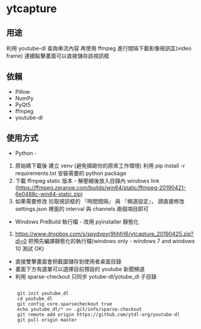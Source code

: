 # ytcapture

## 用途
利用 youtube-dl 查詢串流內容 再使用 ffmpeg 進行間隔下載影像視訊匡(video frame)  連續點擊畫面可以直接儲存該視訊框

## 依賴
* Pillow
* NumPy
* PyQt5
* ffmpeg
* youtube-dl

## 使用方式
* Python -
1. 原始碼下載後 建立 venv (避免搞砸你的原來工作環境) 利用 pip install -r requirements.txt 安裝需要的 python package
2. 下載 ffmpeg static 版本 - 解壓縮後放入目錄內 windows link (https://ffmpeg.zeranoe.com/builds/win64/static/ffmpeg-20190421-6e0488c-win64-static.zip)
3. 如果需要修改 拉取視訊框的 『時間間隔』 與 『頻道設定』， 請直接修改 settings.json 裡面的 interval 與 channels 兩個項目即可

* Windows PreBuild 執行檔 - 改用 pyinstaller 靜態化
1. https://www.dropbox.com/s/spydypyr9hhfrl6/ytcapture_20190425.zip?dl=0  把預先編譯靜態化的執行檔(windows only - windows 7 and windows 10 測試 OK)

* 直接雙擊畫面會把截圖儲存到使用者桌面目錄
* 畫面下方有選單可以選擇目前預設的 youtube 新聞頻道
* 利用 sparse-checkout 只同步 yotube-dl/yotube_dl 子目錄
<pre><code>
    git init youtube_dl
    cd youtube_dl
    git config core.sparsecheckout true
    echo youtube_dl/* >> .git/info/sparse-checkout
    git remote add origin https://github.com/ytdl-org/youtube-dl
    git pull origin master
</code></pre>